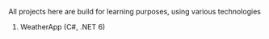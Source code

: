 All projects here are build for learning purposes, using various technologies

1. WeatherApp (C#, .NET 6)